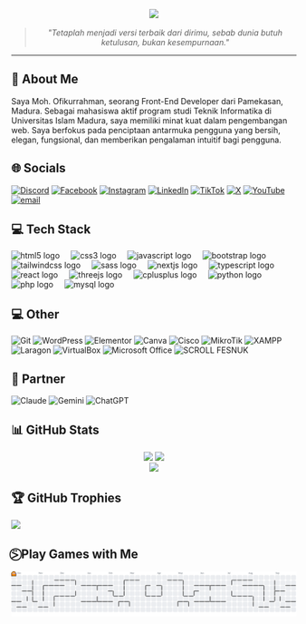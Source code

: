 <p align="center">
  <img src="https://readme-typing-svg.demolab.com?font=Fira+Code&size=24&pause=1000&color=FFD600&center=true&vCenter=true&width=600&lines=Hi%2C+I'm+Ofik...;A+Passionate+Front-End+Developer;Linux+Enthusiast;Weaving+Digital+Worlds%2C+One+Line+at+a+Time"/>
</p>

> <p align="center"><i>"Tetaplah menjadi versi terbaik dari dirimu, sebab dunia butuh ketulusan, bukan kesempurnaan."</i></p>

---

## 💫 About Me
Saya Moh. Ofikurrahman, seorang Front-End Developer dari Pamekasan, Madura. Sebagai mahasiswa aktif program studi Teknik Informatika di Universitas Islam Madura, saya memiliki minat kuat dalam pengembangan web. Saya berfokus pada penciptaan antarmuka pengguna yang bersih, elegan, fungsional, dan memberikan pengalaman intuitif bagi pengguna.


## 🌐 Socials
[![Discord](https://img.shields.io/badge/Discord-%237289DA.svg?logo=discord&logoColor=white)](https://discord.gg/apollyon.id) [![Facebook](https://img.shields.io/badge/Facebook-%231877F2.svg?logo=Facebook&logoColor=white)](https://facebook.com/ofikur) [![Instagram](https://img.shields.io/badge/Instagram-%23E4405F.svg?logo=Instagram&logoColor=white)](https://instagram.com/ofikurr) [![LinkedIn](https://img.shields.io/badge/LinkedIn-%230077B5.svg?logo=linkedin&logoColor=white)](https://linkedin.com/in/ofikur) [![TikTok](https://img.shields.io/badge/TikTok-%23000000.svg?logo=TikTok&logoColor=white)](https://tiktok.com/@ofikur) [![X](https://img.shields.io/badge/X-black.svg?logo=X&logoColor=white)](https://x.com/ofikur) [![YouTube](https://img.shields.io/badge/YouTube-%23FF0000.svg?logo=YouTube&logoColor=white)](https://youtube.com/@ofikur) [![email](https://img.shields.io/badge/Email-D14836?logo=gmail&logoColor=white)](mailto:ofikurxyz@gmail.com) 

## 💻 Tech Stack
<div align="left">
  <img src="https://cdn.jsdelivr.net/gh/devicons/devicon/icons/html5/html5-original.svg" height="30" alt="html5 logo"  />
  <img width="12" />
  <img src="https://cdn.jsdelivr.net/gh/devicons/devicon/icons/css3/css3-original.svg" height="30" alt="css3 logo"  />
  <img width="12" />
  <img src="https://cdn.jsdelivr.net/gh/devicons/devicon/icons/javascript/javascript-original.svg" height="30" alt="javascript logo"  />
  <img width="12" />
  <img src="https://cdn.jsdelivr.net/gh/devicons/devicon/icons/bootstrap/bootstrap-original.svg" height="30" alt="bootstrap logo"  />
  <img width="12" />
  <img src="https://cdn.jsdelivr.net/gh/devicons/devicon/icons/tailwindcss/tailwindcss-original-wordmark.svg" height="30" alt="tailwindcss logo"  />
  <img width="12" />
  <img src="https://cdn.jsdelivr.net/gh/devicons/devicon/icons/sass/sass-original.svg" height="30" alt="sass logo"  />
  <img width="12" />
  <img src="https://cdn.jsdelivr.net/gh/devicons/devicon/icons/nextjs/nextjs-original.svg" height="30" alt="nextjs logo"  />
  <img width="12" />
  <img src="https://cdn.jsdelivr.net/gh/devicons/devicon/icons/typescript/typescript-original.svg" height="30" alt="typescript logo"  />
  <img width="12" />
  <img src="https://cdn.jsdelivr.net/gh/devicons/devicon/icons/react/react-original.svg" height="30" alt="react logo"  />
  <img width="12" />
  <img src="https://cdn.jsdelivr.net/gh/devicons/devicon/icons/threejs/threejs-original.svg" height="30" alt="threejs logo"  />
  <img width="12" />
  <img src="https://cdn.jsdelivr.net/gh/devicons/devicon/icons/cplusplus/cplusplus-original.svg" height="30" alt="cplusplus logo"  />
  <img width="12" />
  <img src="https://cdn.jsdelivr.net/gh/devicons/devicon/icons/python/python-original.svg" height="30" alt="python logo"  />
  <img width="12" />
  <img src="https://cdn.jsdelivr.net/gh/devicons/devicon/icons/php/php-original.svg" height="30" alt="php logo"  />
  <img width="12" />
  <img src="https://cdn.jsdelivr.net/gh/devicons/devicon/icons/mysql/mysql-original.svg" height="30" alt="mysql logo"  />
</div>

## 💻 Other
![Git](https://img.shields.io/badge/git-%23F05033.svg?style=for-the-badge&logo=git&logoColor=white) ![WordPress](https://img.shields.io/badge/WordPress-%23117AC9.svg?style=for-the-badge&logo=WordPress&logoColor=white) ![Elementor](https://img.shields.io/badge/Elementor-92003B?style=for-the-badge&logo=elementor&logoColor=white) ![Canva](https://img.shields.io/badge/Canva-%2300C4CC.svg?style=for-the-badge&logo=Canva&logoColor=white) ![Cisco](https://img.shields.io/badge/cisco-%23049fd9.svg?style=for-the-badge&logo=cisco&logoColor=black) ![MikroTik](https://img.shields.io/badge/MikroTik-29438D?style=for-the-badge&logo=mikrotik&logoColor=white) ![XAMPP](https://img.shields.io/badge/XAMPP-FB7A24?style=for-the-badge&logo=xampp&logoColor=white) ![Laragon](https://img.shields.io/badge/Laragon-0E83CD?style=for-the-badge&logo=laragon&logoColor=white) ![VirtualBox](https://img.shields.io/badge/VirtualBox-21416b?style=for-the-badge&logo=VirtualBox&logoColor=white) ![Microsoft Office](https://img.shields.io/badge/Microsoft_Office-D83B01?style=for-the-badge&logo=microsoft-office&logoColor=white) ![SCROLL FESNUK](https://img.shields.io/badge/SCROLL%20FESNUK-%231877F2.svg?style=for-the-badge&logo=Facebook&logoColor=white)

## 🤖 Partner
![Claude](https://img.shields.io/badge/Claude-D97757?style=for-the-badge&logo=claude&logoColor=white) ![Gemini](https://img.shields.io/badge/Gemini-4285F4?style=for-the-badge&logo=google-gemini&logoColor=white) ![ChatGPT](https://img.shields.io/badge/ChatGPT-74aa9c?style=for-the-badge&logo=openai&logoColor=white)

## 📊 GitHub Stats
<p align="center">
  <img src="https://github-readme-stats.vercel.app/api?username=ofikur&theme=radical&hide_border=false&include_all_commits=false&count_private=true" />
  <img src="https://github-readme-stats.vercel.app/api/top-langs/?username=ofikur&theme=radical&hide_border=false&include_all_commits=false&count_private=false&layout=compact&langs_count=8" />
  <br/>
  <img src="https://nirzak-streak-stats.vercel.app/?user=ofikur&theme=radical&hide_border=false" />
</p>

## 🏆 GitHub Trophies
![](https://github-profile-trophy.vercel.app/?username=ofikur&theme=radical&no-frame=false&no-bg=true&margin-w=4)

## ⍩⃝ Play Games with Me

<picture>
  <source media="(prefers-color-scheme: dark)" srcset="https://raw.githubusercontent.com/ofikur/ofikur/output/pacman-contribution-graph-dark.svg">
  <source media="(prefers-color-scheme: light)" srcset="https://raw.githubusercontent.com/ofikur/ofikur/output/pacman-contribution-graph.svg">
  <img alt="pacman contribution graph" src="https://raw.githubusercontent.com/ofikur/ofikur/output/pacman-contribution-graph.svg">
</picture>
